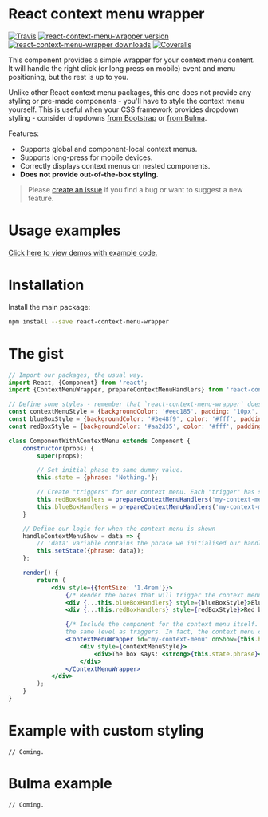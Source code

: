 # React context menu wrapper

[![Travis][build-badge]][build]
[![react-context-menu-wrapper version][npm-version]][npm]
[![react-context-menu-wrapper downloads][npm-downloads]][npm]
[![Coveralls][coveralls-badge]][coveralls]

This component provides a simple wrapper for your context menu content. It will handle the right click (or long 
press on mobile) event and menu positioning, but the rest is up to you.

Unlike other React context menu packages, this one does not provide any styling or pre-made components - you'll 
have to style the context menu yourself. This is useful when your CSS framework provides dropdown styling - consider 
dropdowns [from Bootstrap](https://getbootstrap.com/docs/4.1/components/dropdowns/) or
[from Bulma](https://bulma.io/documentation/components/dropdown/).

Features:
* Supports global and component-local context menus.
* Supports long-press for mobile devices.
* Correctly displays context menus on nested components.
* **Does not provide out-of-the-box styling.**

> Please [create an issue](https://github.com/v1ndic4te/react-context-menu-wrapper/issues/new) if you find a bug or
> want to suggest a new feature.

# Usage examples

[Click here to view demos with example code.](https://v1ndic4te.github.io/react-context-menu-wrapper/)

# Installation

Install the main package:
```bash
npm install --save react-context-menu-wrapper
```

# The gist

```jsx
// Import our packages, the usual way.
import React, {Component} from 'react';
import {ContextMenuWrapper, prepareContextMenuHandlers} from 'react-context-menu-wrapper';

// Define some styles - remember that `react-context-menu-wrapper` does not provide any styling out of the box.
const contextMenuStyle = {backgroundColor: '#eec185', padding: '10px', boxShadow: '0 3px 5px rgba(0, 0, 0, 0.5)'};
const blueBoxStyle = {backgroundColor: '#3e48f9', color: '#fff', padding: '40px'};
const redBoxStyle = {backgroundColor: '#aa2d35', color: '#fff', padding: '40px'};

class ComponentWithAContextMenu extends Component {
    constructor(props) {
        super(props);

        // Set initial phase to same dummy value.
        this.state = {phrase: 'Nothing.'};

        // Create "triggers" for our context menu. Each "trigger" has some unique data associated with it.
        this.redBoxHandlers = prepareContextMenuHandlers('my-context-menu', 'Hello from Lavagirl!');
        this.blueBoxHandlers = prepareContextMenuHandlers('my-context-menu', 'Hello from Sharkboy!');
    }

    // Define our logic for when the context menu is shown
    handleContextMenuShow = data => {
        // 'data' variable contains the phrase we initialised our handlers with.
        this.setState({phrase: data});
    };

    render() {
        return (
            <div style={{fontSize: '1.4rem'}}>
                {/* Render the boxes that will trigger the context menu */}
                <div {...this.blueBoxHandlers} style={blueBoxStyle}>Blue box</div>
                <div {...this.redBoxHandlers} style={redBoxStyle}>Red box</div>

                {/* Include the component for the context menu itself. Note that this component doesn't have to be on
                the same level as triggers. In fact, the context menu can even be render in a separate React tree! */}
                <ContextMenuWrapper id="my-context-menu" onShow={this.handleContextMenuShow}>
                    <div style={contextMenuStyle}>
                        <div>The box says: <strong>{this.state.phrase}</strong></div>
                    </div>
                </ContextMenuWrapper>
            </div>
        );
    }
}
```

# Example with custom styling
```
// Coming.
```

# Bulma example
```
// Coming.
```


[build-badge]: https://img.shields.io/travis/v1ndic4te/react-context-menu-wrapper/master.png?style=flat-square
[build]: https://travis-ci.org/v1ndic4te/react-context-menu-wrapper

[npm-downloads]: https://img.shields.io/npm/dt/react-context-menu-wrapper.png?style=flat
[npm-version]: https://img.shields.io/npm/v/react-context-menu-wrapper.png?style=flat
[npm]: https://www.npmjs.org/package/react-context-menu-wrapper

[coveralls-badge]: https://img.shields.io/coveralls/v1ndic4te/react-context-menu-wrapper/master.png?style=flat-square
[coveralls]: https://coveralls.io/github/v1ndic4te/react-context-menu-wrapper

